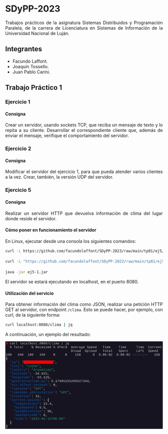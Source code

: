 # SDyPP-2023

<div align="justify">

Trabajos prácticos de la asignatura Sistemas Distribuidos y Programación Paralela, de la carrera de Licenciatura en Sistemas de Información de la Universidad Nacional de Luján.

</div>

## Integrantes

+ Facundo Laffont.
+ Joaquín Tossello.
+ Juan Pablo Carini.

## Trabajo Práctico 1

### Ejercicio 1

<div align="justify">

#### Consigna

Crear un servidor, usando sockets TCP, que reciba un mensaje de texto y lo repita a su cliente. Desarrollar el correspondiente cliente que, además de enviar el mensaje, verifique el comportamiento del servidor.

</div>

### Ejercicio 2

<div align="justify">

#### Consigna

Modificar el servidor del ejercicio 1, para que pueda atender varios clientes a la vez. Crear, también, la versión UDP del servidor.

</div>

### Ejercicio 5

#### Consigna

<div align="justify">

Realizar un servidor HTTP que devuelva información de clima del lugar donde reside el servidor.

#### Cómo poner en funcionamiento el servidor

En Linux, ejecutar desde una consola los siguientes comandos:

</div>

```sh
curl -L https://github.com/facundolaffont/SDyPP-2023/raw/main/tp01/ej5/target/ej5-1.jar -o "ej5-1.jar"

curl -L "https://github.com/facundolaffont/SDyPP-2023/raw/main/tp01/ej5/src/main/resources/geolite2-city-bd/GeoLite2-City.mmdb" -o "GeoLite2-City.mmdb" --output-dir src/main/resources/geolite2-city-bd --create-dirs

java -jar ej5-1.jar
```

El servidor se estará ejecutando en localhost, en el puerto 8080.

<div align="justify">

#### Utilización del servicio

Para obtener información del clima como JSON, realizar una petición HTTP GET al servidor, con endpoint `/clima`. Esto se puede hacer, por ejemplo, con curl, de la siguiente forma:

```sh
curl localhost:8080/clima | jq
```

A continuación, un ejemplo del resultado:

![Ejemplo del servicio](/tp01/ej5/img/ejemplo.png "Ejemplo del servicio.")

</div>
